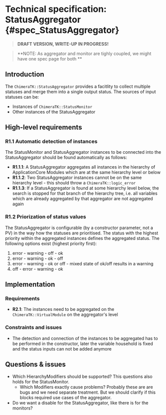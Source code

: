 Technical specification: StatusAggregator {#spec_StatusAggregator}
====================================================================

> **DRAFT VERSION, WRITE-UP IN PROGRESS!**

> **NOTE: As aggregator and monitor are tighly coupled, we might have one spec
> page for both **


## Introduction ##

The `ChimeraTK::StatusAggregator` provides a facitlity to collect multiple
statuses and merge them into a single output status. The sources of input statuses can be:

* Instances of `ChimeraTK::StatusMonitor` 
* Other instances of the StatusAggregator

## High-level requirements ##

### R1.1 Automatic detection of instances ###

The StatusMonitor and StatusAggregator instances to be connected into the
StatusAggregator should be found automatically as follows: 

* **R1.1.1**: A StatusAggregator aggregates all instances in the hierarchy of
  ApplicationCore Modules which are at the same hierarchy level or below
* **R1.1.2**: Two StatusAggregator instances cannot be on the same hierarchy
  level - this should throw a `ChimeraTK::logic_error`
* **R1.1.3**: If a StatusAggregator is found at some hierarchy level below, the
  search is stopped for that branch of the hierarchy tree, i.e. all variables
  which are already aggregated by that aggregator are not aggregated again

### R1.2 Priorization of status values ###

The StatusAggregator is configurable (by a constructor parameter, not a PV) in
the way how the statuses are prioritised. The status with the highest priority
within the aggregated instances defines the aggregated status. The following
options exist (highest priority first): 

1. error - warning - off - ok
2. error - warning - ok - off
3. error - warning - ok or off - mixed state of ok/off results in a warning
4. off - error - warning - ok

## Implementation ##

### Requirements ###

* **R2.1**: The instances need to be aggregated on the `ChimeraTK::VirtualModule` on the aggregator's level

### Constraints and issues ###

* The detection and connection of the instances to be aggregated has to be
  performed in the constructor, later the variable household is fixed and the
  status inputs can not be added anymore 



## Questions & issues ##

* Which HierarchyModifiers should be supported? This questions also holds for
  the StatusMonitor. 
  * Which Modifiers exactly cause problems? Probably these are are  bugs and we
    need separate treatment. But we should clarify if this blocks required use
    cases of the aggregator.
* Do we want a disable for the StatusAggregator, like there is for the
  monitors?

